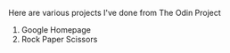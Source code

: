 Here are various projects I've done from The Odin Project

1. Google Homepage
2. Rock Paper Scissors
